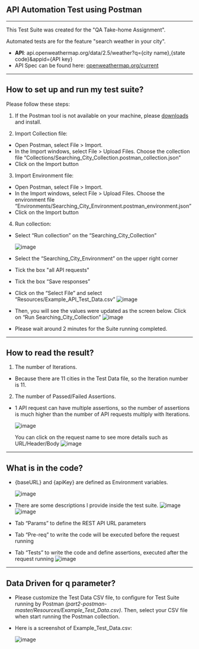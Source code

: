 API Automation Test using **Postman**
---
---
This Test Suite was created for the "QA Take-home Assignment".

Automated tests are for the feature "search weather in your city".
   * **API**: api.openweathermap.org/data/2.5/weather?q={city name},{state code}&appid={API key}
   * API Spec can be found here: [openweathermap.org/current](https://openweathermap.org/current)

---

## How to set up and run my test suite?
Please follow these steps:

1. If the Postman tool is not available on your machine, please [downloads](https://www.postman.com/downloads/) and install.


2. Import Collection file:
* Open Postman, select File > Import.
* In the Import windows, select File > Upload Files. Choose the collection file “Collections/Searching_City_Collection.postman_collection.json”
* Click on the Import button

3. Import Environment file:
* Open Postman, select File > Import.
* In the Import windows, select File > Upload Files. Choose the environment file “Environments/Searching_City_Environment.postman_environment.json”
* Click on the Import button

4. Run collection:
* Select “Run collection” on the “Searching_City_Collection”

    ![image](Images/Picture1.png)
* Select the “Searching_City_Environment” on the upper right corner
* Tick the box "all API requests"
* Tick the box “Save responses”
* Click on the “Select File” and select “Resources/Example_API_Test_Data.csv” 
    ![image](Images/Picture2.png)
* Then, you will see the values were updated as the screen below. Click on “Run Searching_City_Collection”
    ![image](Images/Picture3.png)
* Please wait around 2 minutes for the Suite running completed.

---

## How to read the result?

1. The number of Iterations.
* Because there are 11 cities in the Test Data file, so the Iteration number is 11.
2. The number of Passed/Failed Assertions.
* 1 API request can have multiple assertions, so the number of assertions is much higher than the number of API requests multiply with Iterations.

    ![image](Images/Picture4.png)

    You can click on the request name to see more details such as URL/Header/Body
    ![image](Images/Picture5.png)

---

## What is in the code?
* {baseURL} and {apiKey} are defined as Environment variables.

    ![image](Images/Picture6.png)
* There are some descriptions I provide inside the test suite.
    ![image](Images/Picture7.png)
    ![image](Images/Picture8.png)
* Tab “Params” to define the REST API URL parameters
* Tab “Pre-req” to write the code will be executed before the request running
* Tab “Tests” to write the code and define assertions, executed after the request running 
    ![image](Images/Picture9.png)

---

## Data Driven for q parameter?
* Please customize the Test Data CSV file, to configure for Test Suite running by Postman *(part2-postman-master/Resources/Example_Test_Data.csv)*. Then, select your CSV file when start running the Postman collection.
* Here is a screenshot of Example_Test_Data.csv:

    ![image](Images/Picture10.png)

